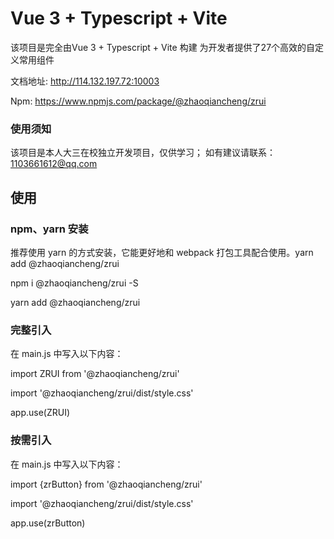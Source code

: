 # Vue 3 + Typescript + Vite

该项目是完全由Vue 3 + Typescript + Vite 构建 为开发者提供了27个高效的自定义常用组件

文档地址: http://114.132.197.72:10003

Npm: https://www.npmjs.com/package/@zhaoqiancheng/zrui

### 使用须知
该项目是本人大三在校独立开发项目，仅供学习；
如有建议请联系：1103661612@qq.com

## 使用

### npm、yarn 安装
推荐使用 yarn 的方式安装，它能更好地和 webpack 打包工具配合使用。yarn add @zhaoqiancheng/zrui

npm i @zhaoqiancheng/zrui -S

yarn add @zhaoqiancheng/zrui

### 完整引入
在 main.js 中写入以下内容：

import ZRUI from '@zhaoqiancheng/zrui'

import '@zhaoqiancheng/zrui/dist/style.css'

app.use(ZRUI)

### 按需引入
在 main.js 中写入以下内容：

import {zrButton} from '@zhaoqiancheng/zrui'

import '@zhaoqiancheng/zrui/dist/style.css'

app.use(zrButton)

